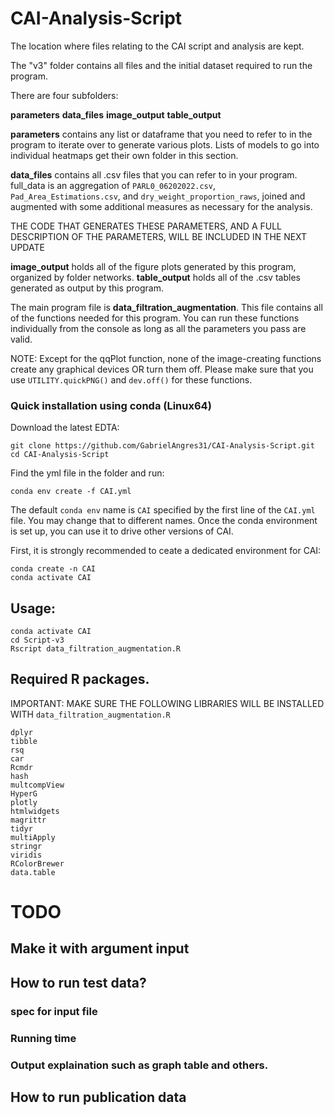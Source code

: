 # CAI-Analysis-Script
The location where files relating to the CAI script and analysis are kept.


The "v3" folder contains all files and the initial dataset required to run the program. 

There are four subfolders:

**parameters**
**data_files**
**image_output**
**table_output**

**parameters** contains any list or dataframe that you need to refer to in the program to iterate over to generate various plots.
Lists of models to go into individual heatmaps get their own folder in this section.

**data_files** contains all .csv files that you can refer to in your program.
full_data is an aggregation of `PARL0_06202022.csv`, `Pad_Area_Estimations.csv`, and `dry_weight_proportion_raws`, joined and augmented with some additional measures as necessary for the analysis.

THE CODE THAT GENERATES THESE PARAMETERS, AND A FULL DESCRIPTION OF THE PARAMETERS, WILL BE INCLUDED IN THE NEXT UPDATE

**image_output** holds all of the figure plots generated by this program, organized by folder networks.
**table_output** holds all of the .csv tables generated as output by this program.

The main program file is **data_filtration_augmentation**. This file contains all of the functions needed for this program.
You can run these functions individually from the console as long as all the parameters you pass are valid.

NOTE: Except for the qqPlot function, none of the image-creating functions create any graphical devices OR turn them off.
Please make sure that you use `UTILITY.quickPNG()` and `dev.off()` for these functions.




### Quick installation using conda (Linux64)

Download the latest EDTA:

`git clone https://github.com/GabrielAngres31/CAI-Analysis-Script.git`  
`cd CAI-Analysis-Script`

Find the yml file in the folder and run:

`conda env create -f CAI.yml`


The default `conda env` name is `CAI` specified by the first line of the `CAI.yml` file. You may change that to different names. Once the conda environment is set up, you can use it to drive other versions of CAI. 

First, it is strongly recommended to ceate a dedicated environment for CAI:

```
conda create -n CAI
conda activate CAI
```


## Usage:
```
conda activate CAI
cd Script-v3
Rscript data_filtration_augmentation.R
```

## Required R packages.
IMPORTANT: MAKE SURE THE FOLLOWING LIBRARIES WILL BE INSTALLED WITH `data_filtration_augmentation.R`
```
dplyr
tibble
rsq
car
Rcmdr
hash
multcompView
HyperG
plotly
htmlwidgets
magrittr
tidyr
multiApply
stringr
viridis
RColorBrewer
data.table
```

# TODO
## Make it with argument input


## How to run test data?
### spec for input file
### Running time
### Output explaination such as graph table and others.

## How to run publication data

